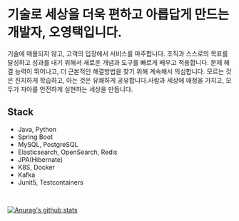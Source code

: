 # 기술로 세상을 더욱 편하고 아릅답게 만드는 개발자, 오영택입니다.
기술에 매몰되지 않고, 고객의 입장에서 서비스를 마주합니다.
조직과 스스로의 목표를 달성하고 성과를 내기 위해서 새로운 개념과 도구를 빠르게 배우고 적용합니다.
문제 해결 능력이 뛰어나고, 더 근본적인 해결방법을 찾기 위해 계속해서 의심합니다.
모르는 것은 진지하게 학습하고, 아는 것은 유쾌하게 공유합니다.사람과 세상에 애정을 가지고, 모두가 자아를 안전하게 실현하는 세상을 만듭니다.

## Stack
- Java, Python
- Spring Boot
- MySQL, PostgreSQL
- Elasticsearch, OpenSearch, Redis
- JPA(Hibernate)
- K8S, Docker
- Kafka
- Junit5, Testcontainers
<br/>

[![Anurag's github stats](https://github-readme-stats.vercel.app/api?username=jaeyoung22&count_private=true&hide=stars&show_icons=true)](https://github.com/anuraghazra/github-readme-stats)
